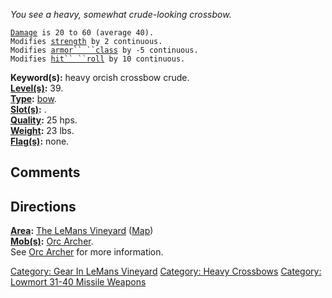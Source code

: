 *You see a heavy, somewhat crude-looking crossbow.*

[`Damage`](Missile_Weapon_Values "wikilink")` is 20 to 60 (average 40).`  
`Modifies `[`strength`](Strength "wikilink")` by 2 continuous.`  
`Modifies `[`armor`` ``class`](Armor_Class "wikilink")` by -5 continuous.`  
`Modifies `[`hit`` ``roll`](Hit_Roll "wikilink")` by 10 continuous.`

**Keyword(s):** heavy orcish crossbow crude.  
**[Level(s)](Object_Level "wikilink"):** 39.  
**[Type](:Category:_Object_Types "wikilink"):**
[bow](:Category:_Missile_Weapons "wikilink").  
**[Slot(s)](Object_Slots "wikilink"):** <wielded>.  
**[Quality](Object_Quality "wikilink"):** 25 hps.  
**[Weight](Object_Weight "wikilink"):** 23 lbs.  
**[Flag(s)](:Category:_Object_Flags "wikilink"):** none.  

## Comments

## Directions

**[Area](:Category:_Areas "wikilink"):** [The LeMans
Vineyard](:Category:_LeMans_Vineyard "wikilink")
([Map](LeMans_Vineyard_Map "wikilink"))  
**[Mob(s)](:Category:_Mobs "wikilink"):** [Orc
Archer](Orc_Archer "wikilink").  
See [Orc Archer](Orc_Archer "wikilink") for more information.  

[Category: Gear In LeMans
Vineyard](Category:_Gear_In_LeMans_Vineyard "wikilink") [Category: Heavy
Crossbows](Category:_Heavy_Crossbows "wikilink") [Category: Lowmort
31-40 Missile
Weapons](Category:_Lowmort_31-40_Missile_Weapons "wikilink")
